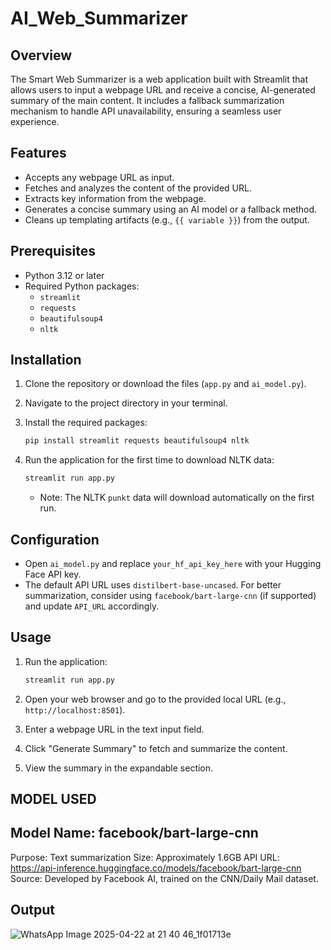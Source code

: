 # AI_Web_Summarizer

## Overview

The Smart Web Summarizer is a web application built with Streamlit that allows users to input a webpage URL and receive a concise, AI-generated summary of the main content. It includes a fallback summarization mechanism to handle API unavailability, ensuring a seamless user experience.

## Features

- Accepts any webpage URL as input.
- Fetches and analyzes the content of the provided URL.
- Extracts key information from the webpage.
- Generates a concise summary using an AI model or a fallback method.
- Cleans up templating artifacts (e.g., `{{ variable }}`) from the output.

## Prerequisites

- Python 3.12 or later
- Required Python packages:
  - `streamlit`
  - `requests`
  - `beautifulsoup4`
  - `nltk`

## Installation

1. Clone the repository or download the files (`app.py` and `ai_model.py`).

2. Navigate to the project directory in your terminal.

3. Install the required packages:

   ```bash
   pip install streamlit requests beautifulsoup4 nltk
   ```

4. Run the application for the first time to download NLTK data:

   ```bash
   streamlit run app.py
   ```

   - Note: The NLTK `punkt` data will download automatically on the first run.

## Configuration

- Open `ai_model.py` and replace `your_hf_api_key_here` with your Hugging Face API key.
- The default API URL uses `distilbert-base-uncased`. For better summarization, consider using `facebook/bart-large-cnn` (if supported) and update `API_URL` accordingly.

## Usage

1. Run the application:

   ```bash
   streamlit run app.py
   ```

2. Open your web browser and go to the provided local URL (e.g., `http://localhost:8501`).

3. Enter a webpage URL in the text input field.

4. Click "Generate Summary" to fetch and summarize the content.

5. View the summary in the expandable section.


## MODEL USED

## Model Name: facebook/bart-large-cnn
Purpose: Text summarization
Size: Approximately 1.6GB
API URL: https://api-inference.huggingface.co/models/facebook/bart-large-cnn
Source: Developed by Facebook AI, trained on the CNN/Daily Mail dataset.

## Output 
![WhatsApp Image 2025-04-22 at 21 40 46_1f01713e](https://github.com/user-attachments/assets/8aa9da36-2607-446f-b1a4-fb13517772c8)

